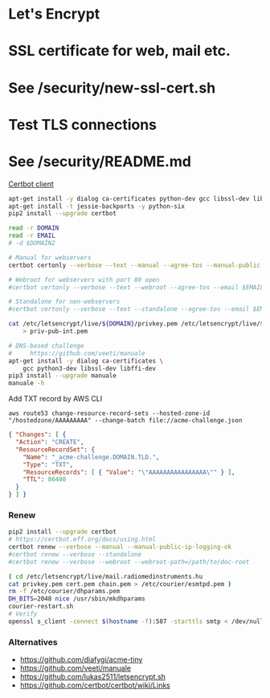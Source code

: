 # Let's Encrypt

# SSL certificate for web, mail etc.
# See /security/new-ssl-cert.sh

# Test TLS connections
# See /security/README.md

[Certbot client](https://github.com/certbot/certbot)

```bash
apt-get install -y dialog ca-certificates python-dev gcc libssl-dev libffi-dev
apt-get install -t jessie-backports -y python-six
pip2 install --upgrade certbot

read -r DOMAIN
read -r EMAIL
# -d $DOMAIN2

# Manual for webservers
certbot certonly --verbose --text --manual --agree-tos --manual-public-ip-logging-ok --email $EMAIL -d $DOMAIN

# Webroot for webservers with port 80 open
#certbot certonly --verbose --text --webroot --agree-tos --email $EMAIL -d $DOMAIN --webroot-path=$DOC_ROOT

# Standalone for non-webservers
#certbot certonly --verbose --text --standalone --agree-tos --email $EMAIL -d $DOMAIN

cat /etc/letsencrypt/live/${DOMAIN}/privkey.pem /etc/letsencrypt/live/${DOMAIN}/fullchain.pem \
    > priv-pub-int.pem

# DNS-based challenge
#     https://github.com/veeti/manuale
apt-get install -y dialog ca-certificates \
    gcc python3-dev libssl-dev libffi-dev
pip3 install --upgrade manuale
manuale -h
```

Add TXT record by AWS CLI

`aws route53 change-resource-record-sets --hosted-zone-id "/hostedzone/AAAAAAAAA" --change-batch file://acme-challenge.json`

```json
{ "Changes": [ {
  "Action": "CREATE",
  "ResourceRecordSet": {
    "Name": "_acme-challenge.DOMAIN.TLD.",
    "Type": "TXT",
    "ResourceRecords": [ { "Value": "\"AAAAAAAAAAAAAAAA\"" } ],
    "TTL": 86400
  }
} ] }
```

### Renew

```bash
pip2 install --upgrade certbot
# https://certbot.eff.org/docs/using.html
certbot renew --verbose --manual --manual-public-ip-logging-ok
#certbot renew --verbose --standalone
#certbot renew --verbose --webroot --webroot-path=/path/to/doc-root

( cd /etc/letsencrypt/live/mail.radiomedinstruments.hu
cat privkey.pem cert.pem chain.pem > /etc/courier/esmtpd.pem )
rm -f /etc/courier/dhparams.pem
DH_BITS=2048 nice /usr/sbin/mkdhparams
courier-restart.sh
# Verify
openssl s_client -connect $(hostname -f):587 -starttls smtp < /dev/null
```

### Alternatives

- https://github.com/diafygi/acme-tiny
- https://github.com/veeti/manuale
- https://github.com/lukas2511/letsencrypt.sh
- https://github.com/certbot/certbot/wiki/Links
